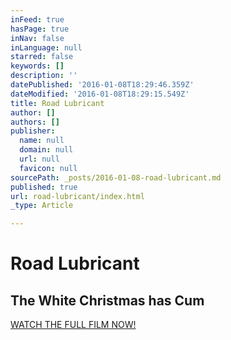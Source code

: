 ```yaml
---
inFeed: true
hasPage: true
inNav: false
inLanguage: null
starred: false
keywords: []
description: ''
datePublished: '2016-01-08T18:29:46.359Z'
dateModified: '2016-01-08T18:29:15.549Z'
title: Road Lubricant
author: []
authors: []
publisher:
  name: null
  domain: null
  url: null
  favicon: null
sourcePath: _posts/2016-01-08-road-lubricant.md
published: true
url: road-lubricant/index.html
_type: Article

---
```

# Road Lubricant

## The White Christmas has Cum

[WATCH THE FULL FILM NOW!][0]

[0]: null